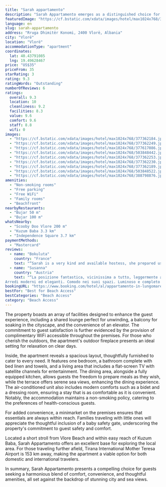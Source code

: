 ```yaml
---
title: "Sarah appartamento"
description: "Sarah Appartamento emerges as a distinguished choice for travelers seeking a blend of comfort, convenience, and captivating city views."
featuredImage: "https://cf.bstatic.com/xdata/images/hotel/max1024x768/377362184.jpg?k=77a3fc00a81fc345d04b74ac79b844ab14ae828f76e020656682120968289dd1&o=&hp=1"
language: en
slug: sarah-appartamento
address: "Rruga Dhimitër Konomi, 2400 Vlorë, Albania"
city: "Vlorë"
location: "Vlorë"
accommodationType: "apartment"
coordinates:
  lat: 40.43791085
  lng: 19.49628467
price: "US$35"
priceFrom: 35
starRating: 3
rating: 9.3
ratingWords: "Outstanding"
numberOfReviews: 6
ratings:
  overall: 9.3
  location: 10
  cleanliness: 9.2
  facilities: 8.3
  value: 9.6
  comfort: 9.6
  staff: 8.8
  wifi: 0
images:
  - "https://cf.bstatic.com/xdata/images/hotel/max1024x768/377362184.jpg?k=77a3fc00a81fc345d04b74ac79b844ab14ae828f76e020656682120968289dd1&o=&hp=1"
  - "https://cf.bstatic.com/xdata/images/hotel/max1024x768/377362249.jpg?k=dec69b356d61bf85ee6d1d60e2e4599e2d894ac4fe0dcbd8e8b26937ce9c6dc2&o=&hp=1"
  - "https://cf.bstatic.com/xdata/images/hotel/max1024x768/377617086.jpg?k=11a11dcfd004fc9ce918bd17c6d3d34bc992e3c4bda86ef61e919d7131cc4258&o=&hp=1"
  - "https://cf.bstatic.com/xdata/images/hotel/max1024x768/503848442.jpg?k=7c924e7c878256b117cee3694e63c5006daf025d186b9300b6fb9f4277930a6e&o=&hp=1"
  - "https://cf.bstatic.com/xdata/images/hotel/max1024x768/377362253.jpg?k=1f755e972a450361565470b19d81159c9d14f6002ae6c825e3886b98adc13af8&o=&hp=1"
  - "https://cf.bstatic.com/xdata/images/hotel/max1024x768/377362230.jpg?k=6fa459aee171601025d74caf9f08f2d1b75f2fb8ff2b2cac1e0a04ed466d4cad&o=&hp=1"
  - "https://cf.bstatic.com/xdata/images/hotel/max1024x768/377362189.jpg?k=a2bfc9164bba046079edae1f3363d0aeb5884c6dec9ea07f48b27c93f217fb1f&o=&hp=1"
  - "https://cf.bstatic.com/xdata/images/hotel/max1024x768/503848522.jpg?k=b576e6691ee95e75b7f83cc5db20898299016049d79c0b9aae621ea463df4383&o=&hp=1"
  - "https://cf.bstatic.com/xdata/images/hotel/max1024x768/388798876.jpg?k=4a8b2b332b34c27b07f52372ba89997f7e36ad05c0879a06871dcdfd9330c2b2&o=&hp=1"
amenities:
  - "Non-smoking rooms"
  - "Free parking"
  - "Free WiFi"
  - "Family rooms"
  - "Beachfront"
nearbyRestaurants:
  - "Bujar 50 m"
  - "Bujar 100 m"
whatsNearby:
  - "Scooby Doo Vlore 200 m"
  - "Kuzum Baba 3.3 km"
  - "Independence Square 3.7 km"
paymentMethods:
  - "Mastercard"
reviews:
  - name: "Bokuluta"
    country: "France"
    text: "“Sarah is a very kind and available hostess, she prepared us a delicious plate of fruit, the flat is perfectly functional and very cosy. Thank you for the welcome, I recommend this accommodation and if I come back to Albania one day I'll stay with...”"
  - name: "Susanna"
    country: "Austria"
    text: "“La posizione fantastica, vicinissima a tutto, leggermente appartata rispetto al caos centrale.
Arredi moderni ed eleganti. Comodo nei suoi spazi. Luminoso e completo di tutto ciò che può servire anche per un lungo soggiorno”"
bookingURL: "https://www.booking.com/hotel/al/appartamento-in-lungomare-vlore.en-gb.html?aid=8035640"
bestFor: "Best for Beach Access"
bestCategories: "Beach Access"
category: "Beach Access"
---
```


The property boasts an array of facilities designed to enhance the guest experience, including a shared lounge perfect for unwinding, a balcony for soaking in the cityscape, and the convenience of an elevator. The commitment to guest satisfaction is further evidenced by the provision of complimentary WiFi accessible throughout the premises. For those who cherish the outdoors, the apartment's outdoor fireplace presents an ideal setting for relaxation on clear days.

Inside, the apartment reveals a spacious layout, thoughtfully furnished to cater to every need. It features one bedroom, a bathroom complete with bed linen and towels, and a living area that includes a flat-screen TV with satellite channels for entertainment. The dining area, alongside a fully equipped kitchen, allows guests the freedom to prepare meals as they wish, while the terrace offers serene sea views, enhancing the dining experience. The air-conditioned unit also includes modern comforts such as a bidet and a dressing room, ensuring a stay that is as comfortable as it is convenient. Notably, the accommodation maintains a non-smoking policy, catering to the preferences of health-conscious guests.

For added convenience, a minimarket on the premises ensures that essentials are always within reach. Families traveling with little ones will appreciate the thoughtful inclusion of a baby safety gate, underscoring the property's commitment to guest safety and comfort.

Located a short stroll from Vlore Beach and within easy reach of Kuzum Baba, Sarah Appartamento offers an excellent base for exploring the local area. For those traveling further afield, Tirana International Mother Teresa Airport is 153 km away, making the apartment a viable option for both domestic and international travelers.

In summary, Sarah Appartamento presents a compelling choice for guests seeking a harmonious blend of comfort, convenience, and thoughtful amenities, all set against the backdrop of stunning city and sea views.